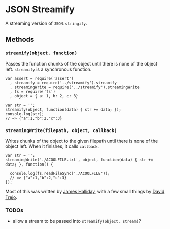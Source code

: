 # JSON Streamify

A streaming version of `JSON.stringify`.

## Methods

### `streamify(object, function)`

Passes the function chunks of the object until there is none of the object left.
`streamify` is a synchronous function.

    var assert = require('assert')
      , streamify = require('../streamify').streamify
      , streamingWrite = require('../streamify').streamingWrite
      , fs = require('fs')
      , object = { a: 1, b: 2, c: 3}

    var str = '';
    streamify(object, function(data) { str += data; });
    console.log(str);
    // => {"a":1,"b":2,"c":3}

### `streamingWrite(filepath, object, callback)`

Writes chunks of the object to the given filepath until there is none of the object left.
When it finishes, it calls `callback`.

    var str = '';
    streamingWrite('./ACOOLFILE.txt', object, function(data) { str += data; }, function() {

      console.log(fs.readFileSync('./ACOOLFILE'));
      // => {"a":1,"b":2,"c":3}
    });

Most of this was written by [James Halliday](http://substack.net), with a few small things by [David Trejo](http://dtrejo.com/).

### TODOs

- allow a stream to be passed into `streamify(object, stream)`?
